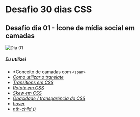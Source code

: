 # Desafio 30 dias CSS

##  Desafio dia 01 - Ícone de mídia social em camadas <a name="id01"></a>
![Dia 01](https://user-images.githubusercontent.com/37448340/88348819-d38d7000-cd24-11ea-99d1-39b04afb77f2.gif)

##### Eu utilizei

* *Conceito de camadas com `<span>`
* *[Como utilizar o translate](https://developer.mozilla.org/pt-BR/docs/Web/CSS/transform-function/translate)*
* *[Transitions em CSS](https://www.w3schools.com/css/css3_transitions.asp)*
* *[Rotate em CSS](https://www.w3schools.com/cssref/css3_pr_transform.asp)*
* *[Skew em CSS](https://developer.mozilla.org/en-US/docs/Web/CSS/transform-function/skew)*
* *[Opacidade / transparência do CSS](https://www.w3schools.com/css/css_image_transparency.asp)*
* *[hover](https://www.w3schools.com/cssref/sel_hover.asp)*
* *[nth-child ()](https://www.w3schools.com/cssref/sel_nth-child.asp)*
